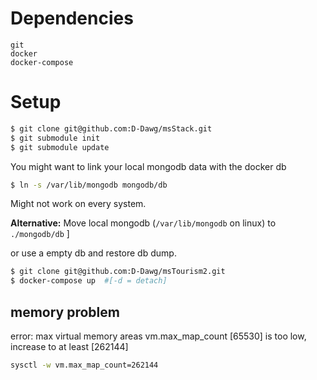 # Dependencies
```
git
docker
docker-compose
```

# Setup
```bash
$ git clone git@github.com:D-Dawg/msStack.git
$ git submodule init
$ git submodule update
```

You might want to link your local mongodb data with the docker db
```bash
$ ln -s /var/lib/mongodb mongodb/db
```
Might not work on every system.

**Alternative:** Move local mongodb (`/var/lib/mongodb` on linux) to `./mongodb/db` ]

or use a empty db and restore db dump.

```bash
$ git clone git@github.com:D-Dawg/msTourism2.git
$ docker-compose up  #[-d = detach]
```
## memory problem
error: max virtual memory areas vm.max_map_count [65530] is too low, increase to at least [262144]
```bash
sysctl -w vm.max_map_count=262144
```
